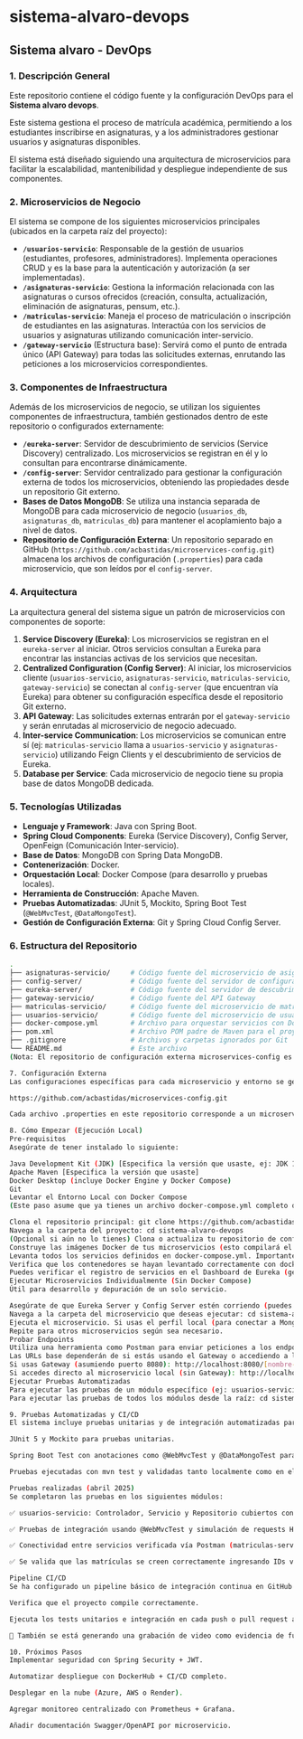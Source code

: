 # sistema-alvaro-devops

## Sistema alvaro - DevOps

### 1. Descripción General

Este repositorio contiene el código fuente y la configuración DevOps para el **Sistema alvaro devops**.

Este sistema gestiona el proceso de matrícula académica, permitiendo a los estudiantes inscribirse en asignaturas, y a los administradores gestionar usuarios y asignaturas disponibles.

El sistema está diseñado siguiendo una arquitectura de microservicios para facilitar la escalabilidad, mantenibilidad y despliegue independiente de sus componentes.

### 2. Microservicios de Negocio

El sistema se compone de los siguientes microservicios principales (ubicados en la carpeta raíz del proyecto):

- **`/usuarios-servicio`**: Responsable de la gestión de usuarios (estudiantes, profesores, administradores). Implementa operaciones CRUD y es la base para la autenticación y autorización (a ser implementadas).
- **`/asignaturas-servicio`**: Gestiona la información relacionada con las asignaturas o cursos ofrecidos (creación, consulta, actualización, eliminación de asignaturas, pensum, etc.).
- **`/matriculas-servicio`**: Maneja el proceso de matriculación o inscripción de estudiantes en las asignaturas. Interactúa con los servicios de usuarios y asignaturas utilizando comunicación inter-servicio.
- **`/gateway-servicio`** (Estructura base): Servirá como el punto de entrada único (API Gateway) para todas las solicitudes externas, enrutando las peticiones a los microservicios correspondientes.

### 3. Componentes de Infraestructura

Además de los microservicios de negocio, se utilizan los siguientes componentes de infraestructura, también gestionados dentro de este repositorio o configurados externamente:

- **`/eureka-server`**: Servidor de descubrimiento de servicios (Service Discovery) centralizado. Los microservicios se registran en él y lo consultan para encontrarse dinámicamente.
- **`/config-server`**: Servidor centralizado para gestionar la configuración externa de todos los microservicios, obteniendo las propiedades desde un repositorio Git externo.
- **Bases de Datos MongoDB**: Se utiliza una instancia separada de MongoDB para cada microservicio de negocio (`usuarios_db`, `asignaturas_db`, `matriculas_db`) para mantener el acoplamiento bajo a nivel de datos.
- **Repositorio de Configuración Externa**: Un repositorio separado en GitHub (`https://github.com/acbastidas/microservices-config.git`) almacena los archivos de configuración (`.properties`) para cada microservicio, que son leídos por el `config-server`.

### 4. Arquitectura

La arquitectura general del sistema sigue un patrón de microservicios con componentes de soporte:

1.  **Service Discovery (Eureka)**: Los microservicios se registran en el `eureka-server` al iniciar. Otros servicios consultan a Eureka para encontrar las instancias activas de los servicios que necesitan.
2.  **Centralized Configuration (Config Server)**: Al iniciar, los microservicios cliente (`usuarios-servicio`, `asignaturas-servicio`, `matriculas-servicio`, `gateway-servicio`) se conectan al `config-server` (que encuentran vía Eureka) para obtener su configuración específica desde el repositorio Git externo.
3.  **API Gateway**: Las solicitudes externas entrarán por el `gateway-servicio` y serán enrutadas al microservicio de negocio adecuado.
4.  **Inter-service Communication**: Los microservicios se comunican entre sí (ej: `matriculas-servicio` llama a `usuarios-servicio` y `asignaturas-servicio`) utilizando Feign Clients y el descubrimiento de servicios de Eureka.
5.  **Database per Service**: Cada microservicio de negocio tiene su propia base de datos MongoDB dedicada.

### 5. Tecnologías Utilizadas

- **Lenguaje y Framework**: Java con Spring Boot.
- **Spring Cloud Components**: Eureka (Service Discovery), Config Server, OpenFeign (Comunicación Inter-servicio).
- **Base de Datos**: MongoDB con Spring Data MongoDB.
- **Contenerización**: Docker.
- **Orquestación Local**: Docker Compose (para desarrollo y pruebas locales).
- **Herramienta de Construcción**: Apache Maven.
- **Pruebas Automatizadas**: JUnit 5, Mockito, Spring Boot Test (`@WebMvcTest`, `@DataMongoTest`).
- **Gestión de Configuración Externa**: Git y Spring Cloud Config Server.

### 6. Estructura del Repositorio

```bash
.
├── asignaturas-servicio/     # Código fuente del microservicio de asignaturas
├── config-server/            # Código fuente del servidor de configuración
├── eureka-server/            # Código fuente del servidor de descubrimiento
├── gateway-servicio/         # Código fuente del API Gateway
├── matriculas-servicio/      # Código fuente del microservicio de matrículas
├── usuarios-servicio/        # Código fuente del microservicio de usuarios
├── docker-compose.yml        # Archivo para orquestar servicios con Docker Compose (a definir)
├── pom.xml                   # Archivo POM padre de Maven para el proyecto multi-módulo
├── .gitignore                # Archivos y carpetas ignorados por Git
└── README.md                 # Este archivo
(Nota: El repositorio de configuración externa microservices-config es independiente y no se incluye en esta estructura de carpetas principal).

7. Configuración Externa
Las configuraciones específicas para cada microservicio y entorno se gestionan de forma centralizada en el siguiente repositorio de GitHub, que es leído por el config-server:

https://github.com/acbastidas/microservices-config.git

Cada archivo .properties en este repositorio corresponde a un microservicio (ej: usuarios-servicio.properties, application.properties para configuración compartida).

8. Cómo Empezar (Ejecución Local)
Pre-requisitos
Asegúrate de tener instalado lo siguiente:

Java Development Kit (JDK) [Especifica la versión que usaste, ej: JDK 17]
Apache Maven [Especifica la versión que usaste]
Docker Desktop (incluye Docker Engine y Docker Compose)
Git
Levantar el Entorno Local con Docker Compose
(Este paso asume que ya tienes un archivo docker-compose.yml completo que defina todos los servicios: MongoDBs, Eureka, Config Server, Microservicios y Gateway).

Clona el repositorio principal: git clone https://github.com/acbastidas/sistema-alvaro-devops.git (Asegúrate de usar la URL correcta de tu repositorio principal)
Navega a la carpeta del proyecto: cd sistema-alvaro-devops
(Opcional si aún no lo tienes) Clona o actualiza tu repositorio de configuración externa. Asegúrate de que el config-server esté apuntando a este repositorio clonado o al remoto en GitHub. git clone https://github.com/acbastidas/microservices-config.git ../microservices-config (La ubicación puede variar, asegúrate que coincida con la config del config-server)
Construye las imágenes Docker de tus microservicios (esto compilará el código y creará las imágenes): mvn clean package -DskipTests docker-compose build (Nota: -DskipTests salta las pruebas durante el package, si quieres ejecutarlas, omite este flag)
Levanta todos los servicios definidos en docker-compose.yml. Importante: El orden en el archivo docker-compose.yml o la configuración de dependencias (depends_on) es crucial (MongoDBs -> Eureka -> Config Server -> Microservicios -> Gateway). docker-compose up -d (-d para ejecutar en segundo plano)
Verifica que los contenedores se hayan levantado correctamente con docker-compose ps.
Puedes verificar el registro de servicios en el Dashboard de Eureka (generalmente en http://localhost:8761).
Ejecutar Microservicios Individualmente (Sin Docker Compose)
Útil para desarrollo y depuración de un solo servicio.

Asegúrate de que Eureka Server y Config Server estén corriendo (puedes levantarlos con Docker Compose o ejecutarlos individualmente con mvn spring-boot:run). Si corres las BDs fuera de Docker Compose, asegúrate también de que estén activas.
Navega a la carpeta del microservicio que deseas ejecutar: cd sistema-alvaro-devops/usuarios-servicio (o el módulo correspondiente)
Ejecuta el microservicio. Si usas el perfil local (para conectar a Mongo en localhost en lugar del nombre del servicio de Docker Compose), actívalo: mvn spring-boot:run -Dspring-boot.run.profiles=local (Asegúrate de que tu application-local.properties o @TestPropertySource use localhost para la BD si la corres localmente fuera de Docker Compose).
Repite para otros microservicios según sea necesario.
Probar Endpoints
Utiliza una herramienta como Postman para enviar peticiones a los endpoints de tus microservicios.
Las URLs base dependerán de si estás usando el Gateway o accediendo a los servicios directamente, y si corren localmente o en Docker Compose.
Si usas Gateway (asumiendo puerto 8080): http://localhost:8080/[nombre-servicio]/[ruta] (ej: http://localhost:8080/usuarios/users)
Si accedes directo al microservicio local (sin Gateway): http://localhost:[puerto-servicio]/[ruta] (ej: http://localhost:8081/users para usuarios)
Ejecutar Pruebas Automatizadas
Para ejecutar las pruebas de un módulo específico (ej: usuarios-servicio): cd sistema-alvaro-devops/usuarios-servicio mvn clean test -e (El flag -e muestra mas detalles si hay errores)
Para ejecutar las pruebas de todos los módulos desde la raíz: cd sistema-alvaro-devops mvn clean test -e

9. Pruebas Automatizadas y CI/CD
El sistema incluye pruebas unitarias y de integración automatizadas para los microservicios, con cobertura en capas de controlador, servicio y repositorio. Las pruebas utilizan:

JUnit 5 y Mockito para pruebas unitarias.

Spring Boot Test con anotaciones como @WebMvcTest y @DataMongoTest para pruebas de integración.

Pruebas ejecutadas con mvn test y validadas tanto localmente como en el pipeline CI.

Pruebas realizadas (abril 2025)
Se completaron las pruebas en los siguientes módulos:

✅ usuarios-servicio: Controlador, Servicio y Repositorio cubiertos con tests automatizados.

✅ Pruebas de integración usando @WebMvcTest y simulación de requests HTTP.

✅ Conectividad entre servicios verificada vía Postman (matriculas-servicio consume usuarios-servicio y asignaturas-servicio correctamente).

✅ Se valida que las matrículas se creen correctamente ingresando IDs válidos de usuario y asignatura.

Pipeline CI/CD
Se ha configurado un pipeline básico de integración continua en GitHub Actions (.github/workflows/test.yml) que:

Verifica que el proyecto compile correctamente.

Ejecuta los tests unitarios e integración en cada push o pull request a la rama main.

🎥 También se está generando una grabación de video como evidencia de funcionamiento exitoso del sistema completo con Docker + Postman.

10. Próximos Pasos
Implementar seguridad con Spring Security + JWT.

Automatizar despliegue con DockerHub + CI/CD completo.

Desplegar en la nube (Azure, AWS o Render).

Agregar monitoreo centralizado con Prometheus + Grafana.

Añadir documentación Swagger/OpenAPI por microservicio.
```
